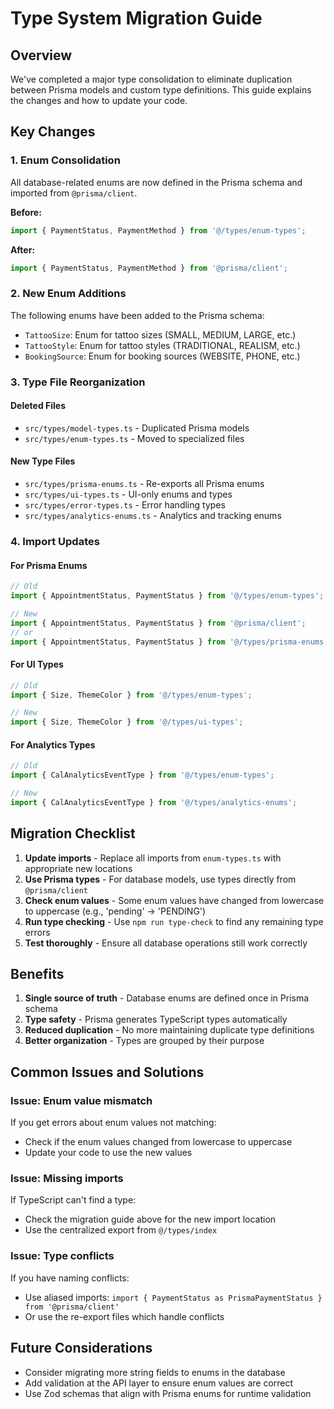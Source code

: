 # Type System Migration Guide

## Overview
We've completed a major type consolidation to eliminate duplication between Prisma models and custom type definitions. This guide explains the changes and how to update your code.

## Key Changes

### 1. Enum Consolidation
All database-related enums are now defined in the Prisma schema and imported from `@prisma/client`.

**Before:**
```typescript
import { PaymentStatus, PaymentMethod } from '@/types/enum-types';
```

**After:**
```typescript
import { PaymentStatus, PaymentMethod } from '@prisma/client';
```

### 2. New Enum Additions
The following enums have been added to the Prisma schema:
- `TattooSize`: Enum for tattoo sizes (SMALL, MEDIUM, LARGE, etc.)
- `TattooStyle`: Enum for tattoo styles (TRADITIONAL, REALISM, etc.)
- `BookingSource`: Enum for booking sources (WEBSITE, PHONE, etc.)

### 3. Type File Reorganization

#### Deleted Files
- `src/types/model-types.ts` - Duplicated Prisma models
- `src/types/enum-types.ts` - Moved to specialized files

#### New Type Files
- `src/types/prisma-enums.ts` - Re-exports all Prisma enums
- `src/types/ui-types.ts` - UI-only enums and types
- `src/types/error-types.ts` - Error handling types
- `src/types/analytics-enums.ts` - Analytics and tracking enums

### 4. Import Updates

#### For Prisma Enums
```typescript
// Old
import { AppointmentStatus, PaymentStatus } from '@/types/enum-types';

// New
import { AppointmentStatus, PaymentStatus } from '@prisma/client';
// or
import { AppointmentStatus, PaymentStatus } from '@/types/prisma-enums';
```

#### For UI Types
```typescript
// Old
import { Size, ThemeColor } from '@/types/enum-types';

// New
import { Size, ThemeColor } from '@/types/ui-types';
```

#### For Analytics Types
```typescript
// Old
import { CalAnalyticsEventType } from '@/types/enum-types';

// New
import { CalAnalyticsEventType } from '@/types/analytics-enums';
```

## Migration Checklist

1. **Update imports** - Replace all imports from `enum-types.ts` with appropriate new locations
2. **Use Prisma types** - For database models, use types directly from `@prisma/client`
3. **Check enum values** - Some enum values have changed from lowercase to uppercase (e.g., 'pending' → 'PENDING')
4. **Run type checking** - Use `npm run type-check` to find any remaining type errors
5. **Test thoroughly** - Ensure all database operations still work correctly

## Benefits

1. **Single source of truth** - Database enums are defined once in Prisma schema
2. **Type safety** - Prisma generates TypeScript types automatically
3. **Reduced duplication** - No more maintaining duplicate type definitions
4. **Better organization** - Types are grouped by their purpose

## Common Issues and Solutions

### Issue: Enum value mismatch
If you get errors about enum values not matching:
- Check if the enum values changed from lowercase to uppercase
- Update your code to use the new values

### Issue: Missing imports
If TypeScript can't find a type:
- Check the migration guide above for the new import location
- Use the centralized export from `@/types/index`

### Issue: Type conflicts
If you have naming conflicts:
- Use aliased imports: `import { PaymentStatus as PrismaPaymentStatus } from '@prisma/client'`
- Or use the re-export files which handle conflicts

## Future Considerations

- Consider migrating more string fields to enums in the database
- Add validation at the API layer to ensure enum values are correct
- Use Zod schemas that align with Prisma enums for runtime validation
